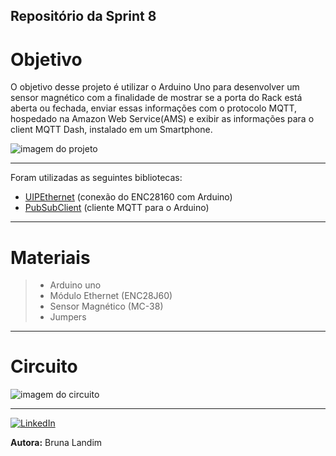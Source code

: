 ## Repositório da Sprint 8
# Objetivo
O objetivo desse projeto é utilizar o Arduino Uno para desenvolver um sensor magnético com a finalidade de mostrar se a porta do Rack está aberta ou fechada, enviar essas informações com o protocolo MQTT, hospedado na Amazon Web Service(AMS) e exibir as informações para o client MQTT Dash, instalado em um Smartphone. 

![imagem do projeto](https://camo.githubusercontent.com/7beef2d4780d87a603d7de49b2da0467c8537dff96575b628a04bd4010ebb1cc/68747470733a2f2f692e696d6775722e636f6d2f4d576870586b562e706e67)

__________________________________________________________

Foram utilizadas as seguintes bibliotecas:
- [UIPEthernet](https://www.arduino.cc/reference/en/libraries/uipethernet/) (conexão do ENC28160 com Arduino)
- [PubSubClient](https://pubsubclient.knolleary.net/api) (cliente MQTT para o Arduino)
_______________________________________________________________________________________
# Materiais
>- Arduino uno
>- Módulo Ethernet (ENC28J60)
>- Sensor Magnético (MC-38)
>-  Jumpers 
___________________________________________________________________________________

# Circuito
![imagem do circuito](https://camo.githubusercontent.com/ad1da211b35b60b23fb095a64e76dc6504d0c3229e853bd82a69a4d5d27bbb88/68747470733a2f2f692e696d6775722e636f6d2f594947477453472e706e67)

________________________________________________________________________________________________

<a href ="https://www.linkedin.com/in/bruna-landim-326325198/"><img alt="LinkedIn" src="https://img.shields.io/badge/linkedin%20-%230077B5.svg?&style=for-the-badge&logo=linkedin&logoColor=white"/></a>

**Autora:** Bruna Landim 













